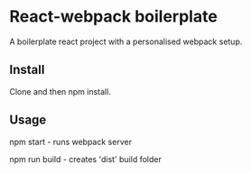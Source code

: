 # React-webpack boilerplate

A boilerplate react project with a personalised webpack setup. 

## Install 

Clone and then npm install.

## Usage

npm start - runs webpack server 

npm run build - creates 'dist' build folder 

